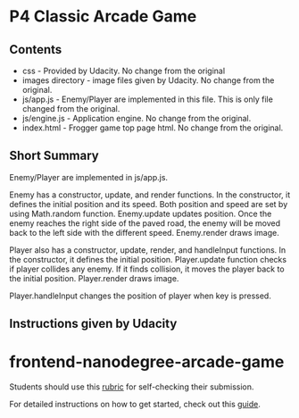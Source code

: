 # P4 Classic Arcade Game
## Contents
* css - Provided by Udacity. No change from the original
* images directory - image files given by Udacity. No change from the original.
* js/app.js - Enemy/Player are implemented in this file. This is only file
changed from the original.
* js/engine.js - Application engine. No change from the original.
* index.html - Frogger game top page html. No change from the original.

## Short Summary
Enemy/Player are implemented in js/app.js.

Enemy has a constructor, update, and render functions. In the constructor, it
defines the initial position and its speed. Both position and speed are set by
using Math.random function. Enemy.update updates position. Once the enemy
reaches the right side of the paved road, the enemy will be moved back to
the left side with the different speed. Enemy.render draws image.

Player also has a constructor, update, render, and handleInput functions.
In the constructor, it defines the initial position. Player.update function
checks if player collides any enemy. If it finds collision, it moves the player
back to the initial position. Player.render draws image.

Player.handleInput changes the position of player when key is pressed.

## Instructions given by Udacity
frontend-nanodegree-arcade-game
===============================

Students should use this [rubric](https://www.udacity.com/course/viewer/#!/c-nd001/l-2696458597/m-2687128535) for self-checking their submission.

For detailed instructions on how to get started, check out this [guide](https://docs.google.com/document/d/1v01aScPjSWCCWQLIpFqvg3-vXLH2e8_SZQKC8jNO0Dc/pub?embedded=true).
